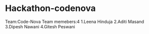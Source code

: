 # Hackathon-codenova
Team:Code-Nova
Team memebers:4
1.Leena Hinduja
2.Aditi Masand
3.Dipesh Nawani
4.Gitesh Peswani
